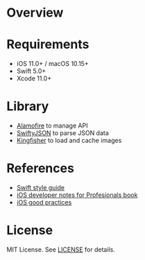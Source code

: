 # Overview

# Requirements

- iOS 11.0+ / macOS 10.15+
- Swift 5.0+
- Xcode 11.0+

# Library

- [Alamofire](https://github.com/Alamofire/Alamofire) to manage API
- [SwiftyJSON](https://github.com/SwiftyJSON/SwiftyJSON) to parse JSON data
- [Kingfisher](https://github.com/onevcat/Kingfisher) to load and cache images

# References

- [Swift style guide](https://github.com/raywenderlich/swift-style-guide)
- [iOS developer notes for Profesionals book](https://goalkicker.com/iOSBook/)
- [iOS good practices](https://github.com/futurice/ios-good-practices)

# License
MIT License. See [LICENSE](https://github.com/xuantho000k/ios_app_example/blob/master/README.md) for details.
